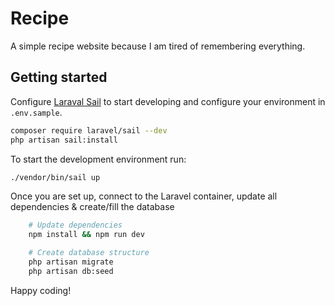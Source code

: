 # Recipe
A simple recipe website because I am tired of remembering everything.

## Getting started
Configure [Laraval Sail](https://laravel.com/docs/8.x/sail) to start developing and configure your environment in `.env.sample`.

```bash
composer require laravel/sail --dev
php artisan sail:install
```

To start the development environment run:

```bash
./vendor/bin/sail up
```

Once you are set up, connect to the Laravel container, update all dependencies & create/fill the database

```bash
    # Update dependencies
    npm install && npm run dev

    # Create database structure
    php artisan migrate
    php artisan db:seed
```

Happy coding!